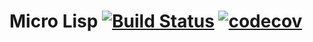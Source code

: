 Micro Lisp [![Build Status](https://travis-ci.com/michurin/milisp.svg?branch=master)](https://travis-ci.com/michurin/milisp) [![codecov](https://codecov.io/gh/michurin/milisp/branch/master/graph/badge.svg)](https://codecov.io/gh/michurin/milisp)
==========

